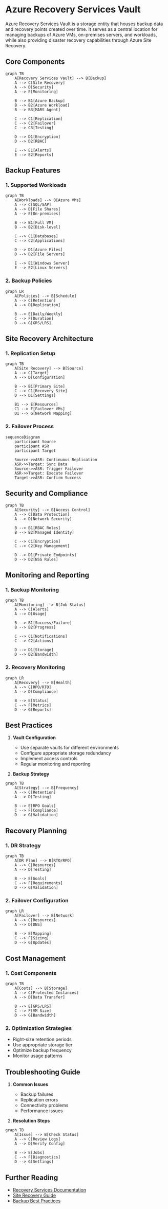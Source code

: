 # Azure Recovery Services Vault

Azure Recovery Services Vault is a storage entity that houses backup data and recovery points created over time. It serves as a central location for managing backups of Azure VMs, on-premises servers, and workloads, while also providing disaster recovery capabilities through Azure Site Recovery.

## Core Components

```mermaid
graph TB
    A[Recovery Services Vault] --> B[Backup]
    A --> C[Site Recovery]
    A --> D[Security]
    A --> E[Monitoring]
    
    B --> B1[Azure Backup]
    B --> B2[Azure Workload]
    B --> B3[MARS Agent]
    
    C --> C1[Replication]
    C --> C2[Failover]
    C --> C3[Testing]
    
    D --> D1[Encryption]
    D --> D2[RBAC]
    
    E --> E1[Alerts]
    E --> E2[Reports]
```

## Backup Features

### 1. Supported Workloads
```mermaid
graph TB
    A[Workloads] --> B[Azure VMs]
    A --> C[SQL/SAP]
    A --> D[File Shares]
    A --> E[On-premises]
    
    B --> B1[Full VM]
    B --> B2[Disk-level]
    
    C --> C1[Databases]
    C --> C2[Applications]
    
    D --> D1[Azure Files]
    D --> D2[File Servers]
    
    E --> E1[Windows Server]
    E --> E2[Linux Servers]
```

### 2. Backup Policies
```mermaid
graph LR
    A[Policies] --> B[Schedule]
    A --> C[Retention]
    A --> D[Replication]
    
    B --> E[Daily/Weekly]
    C --> F[Duration]
    D --> G[GRS/LRS]
```

## Site Recovery Architecture

### 1. Replication Setup
```mermaid
graph TB
    A[Site Recovery] --> B[Source]
    A --> C[Target]
    A --> D[Configuration]
    
    B --> B1[Primary Site]
    C --> C1[Recovery Site]
    D --> D1[Settings]
    
    B1 --> E[Resources]
    C1 --> F[Failover VMs]
    D1 --> G[Network Mapping]
```

### 2. Failover Process
```mermaid
sequenceDiagram
    participant Source
    participant ASR
    participant Target
    
    Source->>ASR: Continuous Replication
    ASR->>Target: Sync Data
    Source->>ASR: Trigger Failover
    ASR->>Target: Execute Failover
    Target->>ASR: Confirm Success
```

## Security and Compliance

```mermaid
graph TB
    A[Security] --> B[Access Control]
    A --> C[Data Protection]
    A --> D[Network Security]
    
    B --> B1[RBAC Roles]
    B --> B2[Managed Identity]
    
    C --> C1[Encryption]
    C --> C2[Key Management]
    
    D --> D1[Private Endpoints]
    D --> D2[NSG Rules]
```

## Monitoring and Reporting

### 1. Backup Monitoring
```mermaid
graph TB
    A[Monitoring] --> B[Job Status]
    A --> C[Alerts]
    A --> D[Usage]
    
    B --> B1[Success/Failure]
    B --> B2[Progress]
    
    C --> C1[Notifications]
    C --> C2[Actions]
    
    D --> D1[Storage]
    D --> D2[Bandwidth]
```

### 2. Recovery Monitoring
```mermaid
graph LR
    A[Recovery] --> B[Health]
    A --> C[RPO/RTO]
    A --> D[Compliance]
    
    B --> E[Status]
    C --> F[Metrics]
    D --> G[Reports]
```

## Best Practices

1. **Vault Configuration**
   - Use separate vaults for different environments
   - Configure appropriate storage redundancy
   - Implement access controls
   - Regular monitoring and reporting

2. **Backup Strategy**
```mermaid
graph TB
    A[Strategy] --> B[Frequency]
    A --> C[Retention]
    A --> D[Testing]
    
    B --> E[RPO Goals]
    C --> F[Compliance]
    D --> G[Validation]
```

## Recovery Planning

### 1. DR Strategy
```mermaid
graph TB
    A[DR Plan] --> B[RTO/RPO]
    A --> C[Resources]
    A --> D[Testing]
    
    B --> E[Goals]
    C --> F[Requirements]
    D --> G[Validation]
```

### 2. Failover Configuration
```mermaid
graph LR
    A[Failover] --> B[Network]
    A --> C[Resources]
    A --> D[DNS]
    
    B --> E[Mapping]
    C --> F[Sizing]
    D --> G[Updates]
```

## Cost Management

### 1. Cost Components
```mermaid
graph TB
    A[Costs] --> B[Storage]
    A --> C[Protected Instances]
    A --> D[Data Transfer]
    
    B --> E[GRS/LRS]
    C --> F[VM Size]
    D --> G[Bandwidth]
```

### 2. Optimization Strategies
- Right-size retention periods
- Use appropriate storage tier
- Optimize backup frequency
- Monitor usage patterns

## Troubleshooting Guide

1. **Common Issues**
   - Backup failures
   - Replication errors
   - Connectivity problems
   - Performance issues

2. **Resolution Steps**
```mermaid
graph TB
    A[Issue] --> B[Check Status]
    A --> C[Review Logs]
    A --> D[Verify Config]
    
    B --> E[Jobs]
    C --> F[Diagnostics]
    D --> G[Settings]
```

## Further Reading
- [Recovery Services Documentation](https://learn.microsoft.com/en-us/azure/backup/)
- [Site Recovery Guide](https://learn.microsoft.com/en-us/azure/site-recovery/)
- [Backup Best Practices](https://learn.microsoft.com/en-us/azure/backup/backup-best-practices)